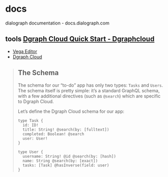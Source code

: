 # docs
dialograph documentation - docs.dialograph.com



## tools [Dgraph Cloud Quick Start - Dgraphcloud](https://dgraph.io/docs/dgraphcloud/cloud-quick-start/)



+ [Vega Editor](https://vega.github.io/editor/#/custom/vega)
+ [Dgraph Cloud](https://cloud.dgraph.io/_/explorer)

> ## The Schema
> 
> The schema for our “to-do” app has only two types: `Tasks` and `Users`. The schema itself is pretty simple: it’s a standard GraphQL schema, with a few additional directives (such as `@search`) which are specific to Dgraph Cloud.
> 
> Let’s define the Dgraph Cloud schema for our app:
> 
>     type Task {
>       id: ID!
>       title: String! @search(by: [fulltext])
>       completed: Boolean! @search
>       user: User!
>     }
>     
>     type User {
>       username: String! @id @search(by: [hash])
>       name: String @search(by: [exact])
>       tasks: [Task] @hasInverse(field: user)
>     }


